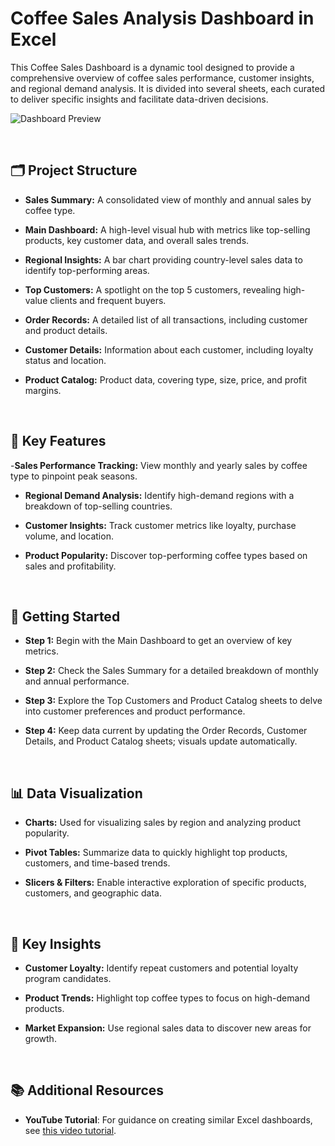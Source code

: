 # Coffee Sales Analysis Dashboard in Excel

This Coffee Sales Dashboard is a dynamic tool designed to provide a comprehensive overview of coffee sales performance, customer insights, and regional demand analysis. It is divided into several sheets, each curated to deliver specific insights and facilitate data-driven decisions.

![Dashboard Preview](![image](https://github.com/user-attachments/assets/f54bab8d-4771-4152-b2d1-4a501f86f347)
)

<br>

## 🗂️ Project Structure
- **Sales Summary:** A consolidated view of monthly and annual sales by coffee type.

- **Main Dashboard:** A high-level visual hub with metrics like top-selling products, key customer data, and overall sales trends.

- **Regional Insights:** A bar chart providing country-level sales data to identify top-performing areas.

- **Top Customers:** A spotlight on the top 5 customers, revealing high-value clients and frequent buyers.

- **Order Records:** A detailed list of all transactions, including customer and product details.

- **Customer Details:** Information about each customer, including loyalty status and location.

- **Product Catalog:** Product data, covering type, size, price, and profit margins.
<br>

## 🌟 Key Features
-**Sales Performance Tracking:** View monthly and yearly sales by coffee type to pinpoint peak seasons.

- **Regional Demand Analysis:** Identify high-demand regions with a breakdown of top-selling countries.

- **Customer Insights:** Track customer metrics like loyalty, purchase volume, and location.

- **Product Popularity:** Discover top-performing coffee types based on sales and profitability.

<br>

## 🚀 Getting Started
- **Step 1:** Begin with the Main Dashboard to get an overview of key metrics.

- **Step 2:** Check the Sales Summary for a detailed breakdown of monthly and annual performance.

- **Step 3:** Explore the Top Customers and Product Catalog sheets to delve into customer preferences and product performance.

- **Step 4:** Keep data current by updating the Order Records, Customer Details, and Product Catalog sheets; visuals update automatically.

<br>

## 📊 Data Visualization
- **Charts:** Used for visualizing sales by region and analyzing product popularity.

- **Pivot Tables:** Summarize data to quickly highlight top products, customers, and time-based trends.

- **Slicers & Filters:** Enable interactive exploration of specific products, customers, and geographic data.

<br>

## 🎯 Key Insights
- **Customer Loyalty:** Identify repeat customers and potential loyalty program candidates.

- **Product Trends:** Highlight top coffee types to focus on high-demand products.

- **Market Expansion:** Use regional sales data to discover new areas for growth.


<br>

## 📚 Additional Resources

- **YouTube Tutorial**: For guidance on creating similar Excel dashboards, see [this video tutorial](https://youtu.be/m13o5aqeCbM?si=qjjBZQrwa8wKjJyf).
